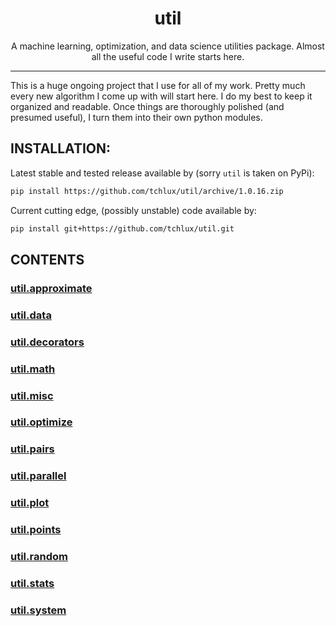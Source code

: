 <p align="center">
  <h1 align="center">util</h1>
</p>

<p align="center">
A machine learning, optimization, and data science utilities
package. Almost all the useful code I write starts here.
</p>

<hr>

This is a huge ongoing project that I use for all of my work. Pretty
much every new algorithm I come up with will start here. I do my best
to keep it organized and readable. Once things are thoroughly polished
(and presumed useful), I turn them into their own python modules.

## INSTALLATION:

  Latest stable and tested release available by (sorry `util` is taken
  on PyPi):

```bash
pip install https://github.com/tchlux/util/archive/1.0.16.zip
```

  Current cutting edge, (possibly unstable) code available by:

```bash
pip install git+https://github.com/tchlux/util.git
```

## CONTENTS

### [util.approximate](util/approximate)

### [util.data](util/data)

### [util.decorators](util/decorators)

### [util.math](util/math)

### [util.misc](util/misc)

### [util.optimize](util/optimize)

### [util.pairs](util/pairs)

### [util.parallel](util/parallel)

### [util.plot](util/plot)

### [util.points](util/points)

### [util.random](util/random)

### [util.stats](util/stats)

### [util.system](util/system)


